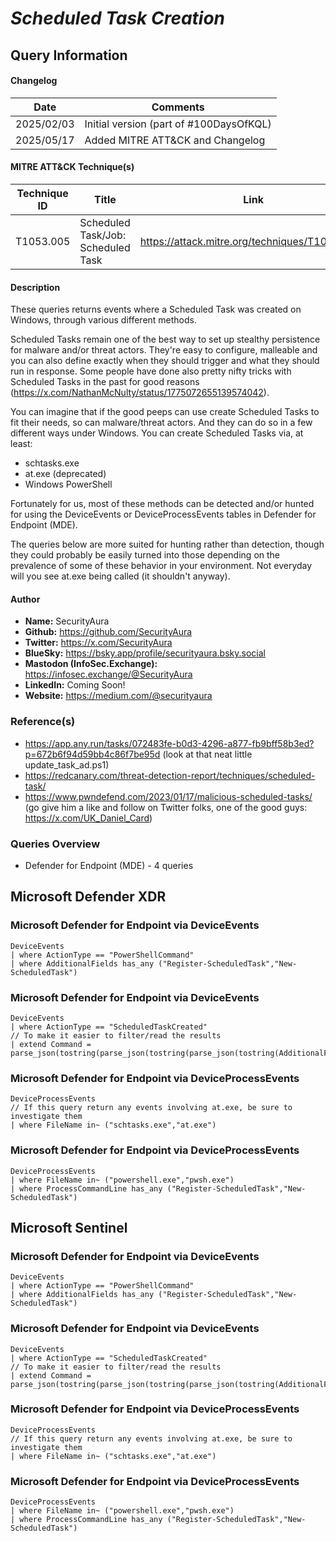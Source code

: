 # *Scheduled Task Creation*

## Query Information

#### Changelog

| Date | Comments |
|---|---|
| 2025/02/03 | Initial version (part of #100DaysOfKQL) |
| 2025/05/17 | Added MITRE ATT&CK and Changelog |

#### MITRE ATT&CK Technique(s)

| Technique ID | Title    | Link    |
| ---  | --- | --- |
| T1053.005 | Scheduled Task/Job: Scheduled Task | https://attack.mitre.org/techniques/T1053/005/ |

#### Description

These queries returns events where a Scheduled Task was created on Windows, through various different methods.

Scheduled Tasks remain one of the best way to set up stealthy persistence for malware and/or threat actors. They're easy to configure, malleable and you can also define exactly when they should trigger and what they should run in response. Some people have done also pretty nifty tricks with Scheduled Tasks in the past for good reasons (https://x.com/NathanMcNulty/status/1775072655139574042).

You can imagine that if the good peeps can use create Scheduled Tasks to fit their needs, so can malware/threat actors. And they can do so in a few different ways under Windows. You can create Scheduled Tasks via, at least:

- schtasks.exe
- at.exe (deprecated)
- Windows PowerShell

Fortunately for us, most of these methods can be detected and/or hunted for using the DeviceEvents or DeviceProcessEvents tables in Defender for Endpoint (MDE).

The queries below are more suited for hunting rather than detection, though they could probably be easily turned into those depending on the prevalence of some of these behavior in your environment. Not everyday will you see at.exe being called (it shouldn't anyway).

#### Author <Optional>
- **Name:** SecurityAura
- **Github:** https://github.com/SecurityAura
- **Twitter:** https://x.com/SecurityAura
- **BlueSky:** https://bsky.app/profile/securityaura.bsky.social
- **Mastodon (InfoSec.Exchange):** https://infosec.exchange/@SecurityAura
- **LinkedIn:** Coming Soon!
- **Website:** https://medium.com/@securityaura

### Reference(s)

- https://app.any.run/tasks/072483fe-b0d3-4296-a877-fb9bff58b3ed?p=672b6f94d59bb4c86f7be95d (look at that neat little update_task_ad.ps1)
- https://redcanary.com/threat-detection-report/techniques/scheduled-task/
- https://www.pwndefend.com/2023/01/17/malicious-scheduled-tasks/ (go give him a like and follow on Twitter folks, one of the good guys: https://x.com/UK_Daniel_Card)

### Queries Overview ###

- Defender for Endpoint (MDE) - 4 queries

## Microsoft Defender XDR ##
### Microsoft Defender for Endpoint via DeviceEvents ###
```KQL
DeviceEvents
| where ActionType == "PowerShellCommand"
| where AdditionalFields has_any ("Register-ScheduledTask","New-ScheduledTask")
```
### Microsoft Defender for Endpoint via DeviceEvents ###
```KQL
DeviceEvents
| where ActionType == "ScheduledTaskCreated"
// To make it easier to filter/read the results
| extend Command = parse_json(tostring(parse_json(tostring(parse_json(tostring(AdditionalFields.TaskContent)).Actions)).Exec)).Command
```
### Microsoft Defender for Endpoint via DeviceProcessEvents ###
```KQL
DeviceProcessEvents
// If this query return any events involving at.exe, be sure to investigate them
| where FileName in~ ("schtasks.exe","at.exe")
```
### Microsoft Defender for Endpoint via DeviceProcessEvents ###
```KQL
DeviceProcessEvents
| where FileName in~ ("powershell.exe","pwsh.exe")
| where ProcessCommandLine has_any ("Register-ScheduledTask","New-ScheduledTask")
```
## Microsoft Sentinel ##
### Microsoft Defender for Endpoint via DeviceEvents ###
```KQL
DeviceEvents
| where ActionType == "PowerShellCommand"
| where AdditionalFields has_any ("Register-ScheduledTask","New-ScheduledTask")
```
### Microsoft Defender for Endpoint via DeviceEvents ###
```KQL
DeviceEvents
| where ActionType == "ScheduledTaskCreated"
// To make it easier to filter/read the results
| extend Command = parse_json(tostring(parse_json(tostring(parse_json(tostring(AdditionalFields.TaskContent)).Actions)).Exec)).Command
```
### Microsoft Defender for Endpoint via DeviceProcessEvents ###
```KQL
DeviceProcessEvents
// If this query return any events involving at.exe, be sure to investigate them
| where FileName in~ ("schtasks.exe","at.exe")
```
### Microsoft Defender for Endpoint via DeviceProcessEvents ###
```KQL
DeviceProcessEvents
| where FileName in~ ("powershell.exe","pwsh.exe")
| where ProcessCommandLine has_any ("Register-ScheduledTask","New-ScheduledTask")
```
